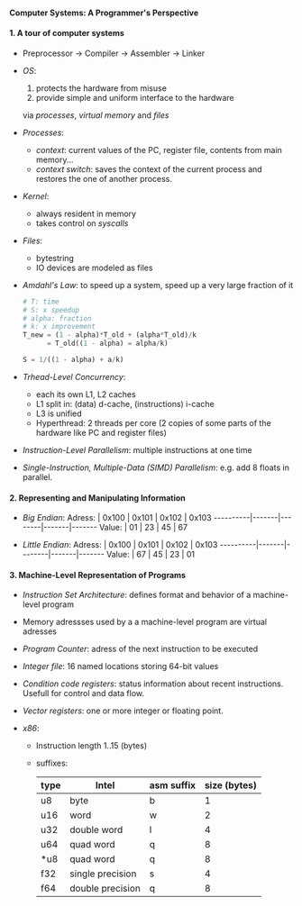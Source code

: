 #### Computer Systems: A Programmer's Perspective

#### 1. A tour of computer systems

- Preprocessor -> Compiler -> Assembler -> Linker

- *OS*:
    1. protects the hardware from misuse
    2. provide simple and uniform interface to the hardware

    via *processes*, *virtual memory* and *files*

- *Processes*:
    - *context*: current values of the PC, register file, contents from main memory...
    - *context switch*: saves the context of the current process and restores the one of another process.

- *Kernel*:
    - always resident in memory
    - takes control on *syscalls*

- *Files*:
    - bytestring
    - IO devices are modeled as files

- *Amdahl's Law*: to speed up a system, speed up a very large fraction of it
    ```python
    # T: time
    # S: x speedup
    # alpha: fraction
    # k: x improvement
    T_new = (1 - alpha)*T_old + (alpha*T_old)/k
          = T_old((1 - alpha) = alpha/k)

    S = 1/((1 - alpha) + a/k)
    ```

- *Trhead-Level Concurrency*:
    - each its own L1, L2 caches
    - L1 split in: (data) d-cache, (instructions) i-cache
    - L3 is unified
    - Hyperthread: 2 threads per core (2 copies of some parts of the hardware like PC and register files)

- *Instruction-Level Parallelism*: multiple instructions at one time
- *Single-Instruction, Multiple-Data (SIMD) Parallelism*: e.g. add 8 floats in parallel.

#### 2. Representing and Manipulating Information

- *Big Endian*:
    Adress:   | 0x100 |  0x101 | 0x102 | 0x103
    ----------|-------|--------|-------|-------
    Value:    | 01    |  23    | 45    | 67    

- *Little Endian*:
    Adress:   | 0x100 |  0x101 | 0x102 | 0x103
    ----------|-------|--------|-------|-------
    Value:    | 67    |  45    | 23    | 01   

#### 3. Machine-Level Representation of Programs

- *Instruction Set Architecture*: defines format and behavior of a machine-level program
- Memory adressses used by a a machine-level program are virtual adresses
- *Program Counter*: adress of the next instruction to be executed
- *Integer file*: 16 named locations storing 64-bit values
- *Condition code registers*: status information about recent instructions. Usefull for control and data flow.
- *Vector registers*: one or more integer or floating point.

- *x86*:
    - Instruction length 1..15 (bytes)
    - suffixes:

        type   | Intel             |  asm suffix | size (bytes)
        -------|-------------------|-------------|-------
        u8     | byte              |  b          | 1
        u16    | word              |  w          | 2
        u32    | double word       |  l          | 4
        u64    | quad word         |  q          | 8
        *u8    | quad word         |  q          | 8
        f32    | single precision  |  s          | 4
        f64    | double precision  |  q          | 8